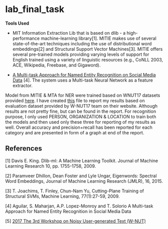 # lab_final_task
**Tools Used** 
- MIT Information Extraction Lib that is based on dlib - a high-performance machine-learning library[1]. MITIE makes use of several state-of-the-art techniques including the use of distributional word embeddings[2] and Structural Support Vector Machines[3]. MITIE offers several pre-trained models providing varying levels of support for English trained using a variety of linguistic resources (e.g., CoNLL 2003, ACE, Wikipedia, Freebase, and Gigaword).

- [A Multi-task Approach for Named Entity Recognition on Social Media Data](http://noisy-text.github.io/2017/pdf/WNUT19.pdf) [4]. The system uses a Multi-task Neural Network as a feature extractor.           

Model from MITIE & MTA for NER were trained based on WNUT17 datasets provided [here](http://noisy-text.github.io/2017/emerging-rare-entities.html). I have created [this](https://github.com/khattaksaad/lab_final_task/blob/master/Final_Report.ipynb) file to report my results based on evaluation dataset provided by W-NUT17 team on their website. Although results are not pretty fine, but can be found in the report. For recognition purpose, I only used PERSON, ORGANIZATION & LOCATION to train both the models and then used only these three for reporting of my results as well. Overall accuracy and precision+recall has been reported for each category and are presented in form of a graph at end of the report. 












## References

[1] Davis E. King. Dlib-ml: A Machine Learning Toolkit. Journal of Machine Learning Research 10, pp. 1755-1758, 2009.

[2] Paramveer Dhillon, Dean Foster and Lyle Ungar, Eigenwords: Spectral Word Embeddings, Journal of Machine Learning Research (JMLR), 16, 2015.

[3] T. Joachims, T. Finley, Chun-Nam Yu, Cutting-Plane Training of Structural SVMs, Machine Learning, 77(1):27-59, 2009.

[4] Aguilar, S. Maharjan, A.P. Lopez-Monroy and T. Solorio A Multi-task Approach for Named Entity Recognition in Social Media Data

[5] [2017 The 3rd Workshop on Noisy User-generated Text (W-NUT)](http://noisy-text.github.io/2017/) 
